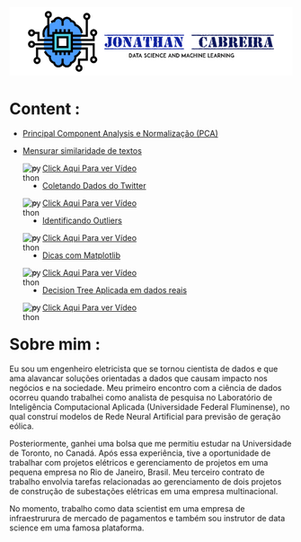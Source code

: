 
![](images/CabreiraLogo.png)



# Content :

 - [Principal Component Analysis e Normalização (PCA)](https://github.com/jmcabreira/Data_Science_Conteudo_PTBR/tree/master/pca)

 - [Mensurar similaridade de textos](https://github.com/jmcabreira/Data_Science_Conteudo_PTBR/tree/master/similaridade_de_textos)

 	<img align="left" alt="python" width="35px" src="http://s2.glbimg.com/tIZyJyit3HLDTkZMSbHKcM5ncCw=/0x0:695x489/695x489/s.glbimg.com/po/tt2/f/original/2016/01/22/youtube-logo.jpg" />

  	- [Click Aqui Para ver Vídeo](https://www.youtube.com/watch?v=I57PUZzIFbs&t=800s)

 - [Coletando Dados do Twitter](https://github.com/jmcabreira/Data_Science_Conteudo_PTBR/tree/master/twitter)

 	<img align="left" alt="python" width="35px" src="http://s2.glbimg.com/tIZyJyit3HLDTkZMSbHKcM5ncCw=/0x0:695x489/695x489/s.glbimg.com/po/tt2/f/original/2016/01/22/youtube-logo.jpg" />

 	- [Click Aqui Para ver Vídeo](https://www.youtube.com/watch?v=jErjFPYUC0Q&t=567s)

 - [Identificando Outliers](https://github.com/jmcabreira/Data_Science_Conteudo_PTBR/tree/master/identificando_outliers)

 	<img align="left" alt="python" width="35px" src="http://s2.glbimg.com/tIZyJyit3HLDTkZMSbHKcM5ncCw=/0x0:695x489/695x489/s.glbimg.com/po/tt2/f/original/2016/01/22/youtube-logo.jpg" />

 	- [Click Aqui Para ver Vídeo](https://www.youtube.com/watch?v=xhHWlAUef2k&t=8s)

 - [Dicas com Matplotlib](https://github.com/jmcabreira/Data_Science_Conteudo_PTBR/tree/master/Dicas-MatplotLib)

 	<img align="left" alt="python" width="35px" src="http://s2.glbimg.com/tIZyJyit3HLDTkZMSbHKcM5ncCw=/0x0:695x489/695x489/s.glbimg.com/po/tt2/f/original/2016/01/22/youtube-logo.jpg" />

 	- [Click Aqui Para ver Vídeo](https://www.youtube.com/watch?v=MnSRF0Gou3w)

 - [Decision Tree Aplicada em dados reais](https://github.com/jmcabreira/Data_Science_Conteudo_PTBR/tree/master/Decision_Tree_recomendador_carro)
 	
 	<img align="left" alt="python" width="35px" src="http://s2.glbimg.com/tIZyJyit3HLDTkZMSbHKcM5ncCw=/0x0:695x489/695x489/s.glbimg.com/po/tt2/f/original/2016/01/22/youtube-logo.jpg" />

 	- [Click Aqui Para ver Vídeo](https://www.youtube.com/watch?v=-vjAr3k-sus&t=2247s)



 
 # Sobre mim :
 
Eu sou um engenheiro eletricista que se tornou cientista de dados e que ama alavancar soluções orientadas a dados que causam impacto nos negócios e na sociedade. Meu primeiro encontro com a ciência de dados ocorreu quando trabalhei como analista de pesquisa no Laboratório de Inteligência Computacional Aplicada (Universidade Federal Fluminense), no qual construí modelos de Rede Neural Artificial para previsão de geração eólica.

Posteriormente, ganhei uma bolsa que me permitiu estudar na Universidade de Toronto, no Canadá. Após essa experiência, tive a oportunidade de trabalhar com projetos elétricos e gerenciamento de projetos em uma pequena empresa no Rio de Janeiro, Brasil. Meu terceiro contrato de trabalho envolvia tarefas relacionadas ao gerenciamento de dois projetos de construção de subestações elétricas em uma empresa multinacional.

No momento, trabalho como data scientist em uma empresa de infraestrurura de mercado de pagamentos e também sou instrutor de data science em uma famosa plataforma.